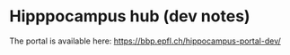 # Hipppocampus hub (dev notes)

The portal is available here: <https://bbp.epfl.ch/hippocampus-portal-dev/>
